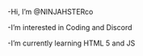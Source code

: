 -Hi, I’m @NINJAHSTERco

-I’m interested in Coding and Discord

-I’m currently learning HTML 5 and JS

<!---
NINJAHSTERco/NINJAHSTERco is a ✨ special ✨ repository because its `README.md` (this file) appears on your GitHub profile.
You can click the Preview link to take a look at your changes.
--->
